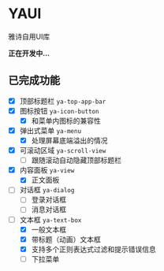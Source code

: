 # YAUI

雅诗自用UI库

**正在开发中...**

## 已完成功能

- [x] 顶部标题栏 `ya-top-app-bar`
- [x] 图标按钮   `ya-icon-button`
  - [x] 和菜单内图标的兼容性
- [x] 弹出式菜单 `ya-menu`
  - [x] 处理屏幕底端溢出的情况
- [x] 可滚动区域 `ya-scroll-view`
  - [ ] 跟随滚动自动隐藏顶部标题栏
- [x] 内容面板   `ya-view`
  - [x] 正文面板
- [ ] 对话框 `ya-dialog`
  - [ ] 登录对话框
  - [ ] 消息对话框
- [ ] 文本框 `ya-text-box`
  - [x] 一般文本框
  - [x] 带标题（动画）文本框
  - [x] 支持多个正则表达式过滤和提示错误信息
  - [ ] 下拉菜单

